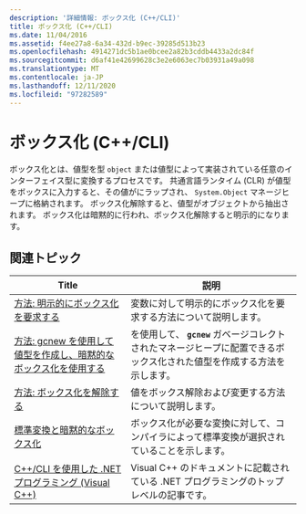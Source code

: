 ```yaml
---
description: '詳細情報: ボックス化 (C++/CLI)'
title: ボックス化 (C++/CLI)
ms.date: 11/04/2016
ms.assetid: f4ee27a8-6a34-432d-b9ec-39285d513b23
ms.openlocfilehash: 4914271dc5b1ae0bcee2a82b3cddb4433a2dc84f
ms.sourcegitcommit: d6af41e42699628c3e2e6063ec7b03931a49a098
ms.translationtype: MT
ms.contentlocale: ja-JP
ms.lasthandoff: 12/11/2020
ms.locfileid: "97282589"
---
```

# <a name="boxing-ccli"></a>ボックス化 (C++/CLI)

ボックス化とは、値型を型 `object` または値型によって実装されている任意のインターフェイス型に変換するプロセスです。 共通言語ランタイム (CLR) が値型をボックスに入力すると、その値がにラップされ、 `System.Object` マネージヒープに格納されます。 ボックス化解除すると、値型がオブジェクトから抽出されます。 ボックス化は暗黙的に行われ、ボックス化解除すると明示的になります。

## <a name="related-articles"></a>関連トピック

|Title|説明|
|-----------|-----------------|
|[方法: 明示的にボックス化を要求する](../dotnet/how-to-explicitly-request-boxing.md)|変数に対して明示的にボックス化を要求する方法について説明します。|
|[方法: gcnew を使用して値型を作成し、暗黙的なボックス化を使用する](../dotnet/how-to-use-gcnew-to-create-value-types-and-use-implicit-boxing.md)|を使用して、 **`gcnew`** ガベージコレクトされたマネージヒープに配置できるボックス化された値型を作成する方法を示します。|
|[方法: ボックス化を解除する](../dotnet/how-to-unbox.md)|値をボックス解除および変更する方法について説明します。|
|[標準変換と暗黙的なボックス化](../dotnet/standard-conversions-and-implicit-boxing.md)|ボックス化が必要な変換に対して、コンパイラによって標準変換が選択されていることを示します。|
|[C++/CLI を使用した .NET プログラミング (Visual C++)](../dotnet/dotnet-programming-with-cpp-cli-visual-cpp.md)|Visual C++ のドキュメントに記載されている .NET プログラミングのトップレベルの記事です。|
